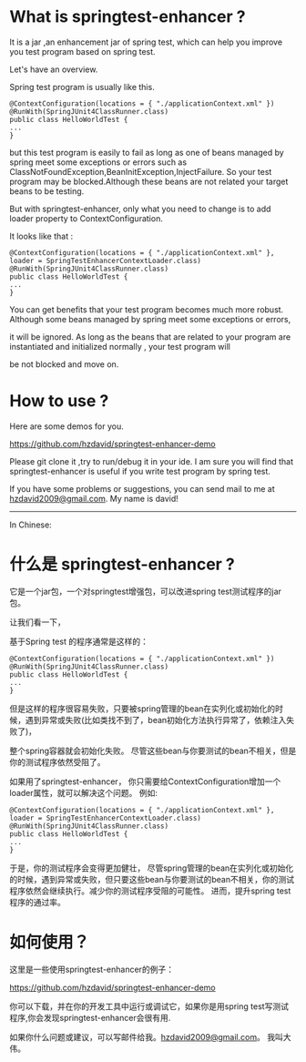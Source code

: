 # What is springtest-enhancer ?

It is a jar ,an enhancement jar of spring test, which can help you improve you test program based on spring test.

Let's have an overview.

Spring test program is usually like this.

	@ContextConfiguration(locations = { "./applicationContext.xml" })
	@RunWith(SpringJUnit4ClassRunner.class)
	public class HelloWorldTest {
	...
	}

but this test program is easily to fail as long as  one of beans  managed  by spring  meet some exceptions or errors such as ClassNotFoundException,BeanInitException,InjectFailure. 
So your test program may be blocked.Although  these beans are not related your target beans to be testing.

But with  springtest-enhancer, only what you need to  change is to add loader property to ContextConfiguration.

It looks like that :

	@ContextConfiguration(locations = { "./applicationContext.xml" }, loader = SpringTestEnhancerContextLoader.class)
	@RunWith(SpringJUnit4ClassRunner.class)
	public class HelloWorldTest {
	...
	}

You can get benefits that your test program becomes much more robust. Although some beans  managed  by spring  meet some exceptions or errors,

it will be ignored. As long as the beans that are related to your program are instantiated and initialized normally , your test program will

be not blocked and move on.
 


# How to use ?


Here are some demos for you.

https://github.com/hzdavid/springtest-enhancer-demo

Please git clone it ,try to run/debug it in your ide. I am sure you will find that springtest-enhancer is useful if you write test program by spring test.


If you have some problems or suggestions, you can send mail to me at hzdavid2009@gmail.com. My name is david!


  






*** 
In Chinese:



# 什么是 springtest-enhancer ?

 它是一个jar包，一个对springtest增强包，可以改进spring test测试程序的jar包。
 

让我们看一下，

基于Spring test 的程序通常是这样的：
 
	@ContextConfiguration(locations = { "./applicationContext.xml" })
	@RunWith(SpringJUnit4ClassRunner.class)
	public class HelloWorldTest {
	...
	}
 
但是这样的程序很容易失败，只要被spring管理的bean在实列化或初始化的时候，遇到异常或失败(比如类找不到了，bean初始化方法执行异常了，依赖注入失败了)，

整个spring容器就会初始化失败。 尽管这些bean与你要测试的bean不相关，但是你的测试程序依然受阻了。


如果用了springtest-enhancer， 你只需要给ContextConfiguration增加一个loader属性，就可以解决这个问题。
例如:

	@ContextConfiguration(locations = { "./applicationContext.xml" }, loader = SpringTestEnhancerContextLoader.class)
	@RunWith(SpringJUnit4ClassRunner.class)
	public class HelloWorldTest {
	...
	} 


于是，你的测试程序会变得更加健壮，
尽管spring管理的bean在实列化或初始化的时候，遇到异常或失败，但只要这些bean与你要测试的bean不相关，你的测试程序依然会继续执行。减少你的测试程序受阻的可能性。
进而，提升spring test程序的通过率。


 
# 如何使用？

这里是一些使用springtest-enhancer的例子：
 
https://github.com/hzdavid/springtest-enhancer-demo

你可以下载，并在你的开发工具中运行或调试它，如果你是用spring test写测试程序,你会发现springtest-enhancer会很有用.

如果你什么问题或建议，可以写邮件给我。hzdavid2009@gmail.com。 我叫大伟。

 







